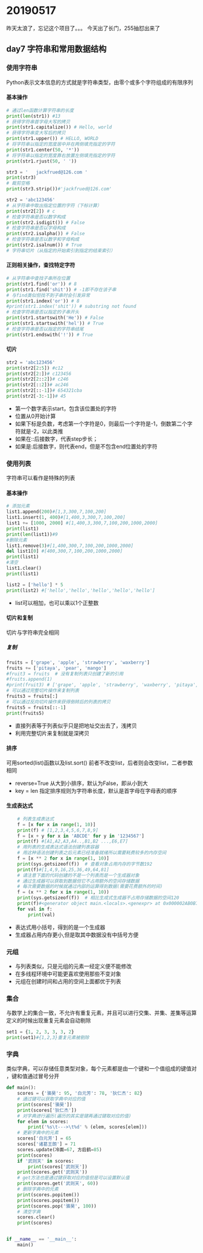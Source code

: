 # 20190517
昨天太浪了，忘记这个项目了。。。
今天出了长门，255抽怼出来了

## day7 字符串和常用数据结构

### 使用字符串
Python表示文本信息的方式就是字符串类型，由零个或多个字符组成的有限序列
#### 基本操作
```Python
# 通过len函数计算字符串的长度
print(len(str1)) #13
# 获得字符串首字母大写的拷贝
print(str1.capitalize()) # Hello, world
# 获得字符串变大写后的拷贝
print(str1.upper()) # HELLO, WORLD
# 将字符串以指定的宽度居中并在两侧填充指定的字符
print(str1.center(50, '*'))
# 将字符串以指定的宽度靠右放置左侧填充指定的字符
print(str1.rjust(50, ' '))

str3 = '   jackfrued@126.com '
print(str3)
# 裁剪空格
print(str3.strip())#'jackfrued@126.com'

str2 = 'abc123456'
# 从字符串中取出指定位置的字符（下标计算）
print(str2[2]) # c
# 检查字符串是否以数字构成
print(str2.isdigit()) # False
# 检查字符串是否以字母构成
print(str2.isalpha()) # False
# 检查字符串是否以数字和字母构成
print(str2.isalnum()) # True
# 字符串切片（从指定的开始索引到指定的结束索引）
```
#### 正则相关操作，查找特定字符
```Python
# 从字符串中查找子串所在位置
print(str1.find('or')) # 8
print(str1.find('shit')) # -1即不存在该子串
# 与find类似但找不到子串时会引发异常
print(str1.index('or')) # 8
#print(str1.index('shit')) # substring not found
# 检查字符串是否以指定的子串开头
print(str1.startswith('He')) # False
print(str1.startswith('hel')) # True
# 检查字符串是否以指定的字符串结尾
print(str1.endswith('!')) # True
```
#### 切片
```Python
str2 = 'abc123456'   
print(str2[2:5]) #c12
print(str2[2:])# c123456
print(str2[2::2])# c246
print(str2[::2])# ac246
print(str2[::-1])# 654321cba
print(str2[-3:-1])# 45
```
- 第一个数字表示start，包含该位置处的字符
- 位置从0开始计算
- 如果下标是负数，考虑第一个字符是0，则最后一个字符是-1，倒数第二个字符就是-2，以此类推
- 如果在::后接数字，代表step步长；
- 如果是:后接数字，则代表end，但是不包含end位置处的字符

### 使用列表
字符串可以看作是特殊的列表
#### 基本操作
```Python
# 添加元素
list1.append(200)#[1,3,300,7,100,200]
list1.insert(1, 400)#[1,400,3,300,7,100,200]
list1 += [1000, 2000] #[1,400,3,300,7,100,200,1000,2000]
print(list1)
print(len(list1))#9
#删除元素
list1.remove(3)#[1,400,300,7,100,200,1000,2000]
del list1[0] #[400,300,7,100,200,1000,2000]
print(list1)
#清空
list1.clear()
print(list1)

list2 = ['hello'] * 5
print(list2) #['hello','hello','hello','hello','hello']
```
- list可以相加，也可以乘以1个正整数

#### 切片和复制
切片与字符串完全相同
##### 复制
```Python
fruits = ['grape', 'apple', 'strawberry', 'waxberry']
fruits += ['pitaya', 'pear', 'mango']
#fruit3 = fruits  # 没有复制列表只创建了新的引用
#fruits.append(1)
#print(fruit3) # ['grape', 'apple', 'strawberry', 'waxberry', 'pitaya', 'pear', 'mango', 1]
# 可以通过完整切片操作来复制列表
fruits3 = fruits[:]
# 可以通过反向切片操作来获得倒转后的列表的拷贝
fruits5 = fruits[::-1]
print(fruits5)
```
- 直接列表等于列表似乎只是把地址交出去了，浅拷贝
- 利用完整切片来复制就是深拷贝

#### 排序
可用sorted(list)函数以及list.sort()
前者不改变list，后者则会改变list，二者参数相同
- reverse=True 从大到小排序，默认为False，即从小到大
- key = len 指定排序规则为字符串长度，默认是首字母在字母表的顺序

#### 生成表达式
```Python
    # 列表生成表达式
    f = [x for x in range(1, 10)]
    print(f) # [1,2,3,4,5,6,7,8,9]
    f = [x + y for x in 'ABCDE' for y in '1234567']
    print(f) #[A1,A2,A3,A4..,B1,B2 ...,E6,E7]
    # 用列表的生成表达式语法创建列表容器
    # 用这种语法创建列表之后元素已经准备就绪所以需要耗费较多的内存空间
    f = [x ** 2 for x in range(1, 10)]
    print(sys.getsizeof(f))  # 查看对象占用内存的字节数192
    print(f)#[1,4,9,16,25,36,49,64,81]
    # 请注意下面的代码创建的不是一个列表而是一个生成器对象
    # 通过生成器可以获取到数据但它不占用额外的空间存储数据
    # 每次需要数据的时候就通过内部的运算得到数据(需要花费额外的时间)
    f = (x ** 2 for x in range(1, 10))
    print(sys.getsizeof(f))  # 相比生成式生成器不占用存储数据的空间120
    print(f)#<generator object main.<locals>.<genexpr> at 0x000002AB0B794480>
    for val in f:
        print(val)
```
- 表达式用小括号，得到的是一个生成器
- 生成器占用内存更小,但是取其中数据没有中括号方便

### 元组
- 与列表类似，只是元组的元素一经定义便不能修改
- 在多线程环境中可能更喜欢使用那些不变对象
- 元组在创建时间和占用的空间上面都优于列表

### 集合
与数学上的集合一致，不允许有重复元素，并且可以进行交集、并集、差集等运算
定义的时候出现重复元素会自动剔除
```Python
set1 = {1, 2, 3, 3, 3, 2}
print(set1)#{1,2,3}重复元素被剔除
```

### 字典
类似字典，可以存储任意类型对象，每个元素都是由一个键和一个值组成的键值对
，键和值通过冒号分开
```Python
def main():
    scores = {'骆昊': 95, '白元芳': 78, '狄仁杰': 82}
    # 通过键可以获取字典中对应的值
    print(scores['骆昊'])
    print(scores['狄仁杰'])
    # 对字典进行遍历(遍历的其实是键再通过键取对应的值)
    for elem in scores:
        print('%s\t--->\t%d' % (elem, scores[elem]))
    # 更新字典中的元素
    scores['白元芳'] = 65
    scores['诸葛王朗'] = 71
    scores.update(冷面=67, 方启鹤=85)
    print(scores)
    if '武则天' in scores:
        print(scores['武则天'])
    print(scores.get('武则天'))
    # get方法也是通过键获取对应的值但是可以设置默认值
    print(scores.get('武则天', 60))
    # 删除字典中的元素
    print(scores.popitem())
    print(scores.popitem())
    print(scores.pop('骆昊', 100))
    # 清空字典
    scores.clear()
    print(scores)


if __name__ == '__main__':
    main()
```